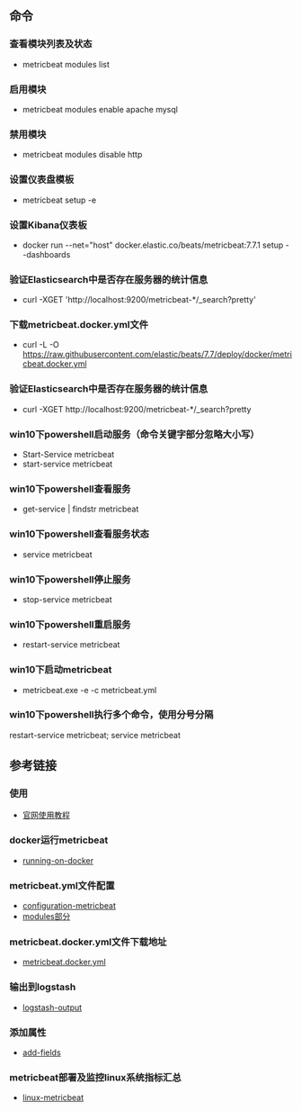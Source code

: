 ## 命令

### 查看模块列表及状态
* metricbeat modules list

### 启用模块
* metricbeat modules enable apache mysql

### 禁用模块
* metricbeat modules disable http

### 设置仪表盘模板
* metricbeat setup -e

### 设置Kibana仪表板
* docker run --net="host" docker.elastic.co/beats/metricbeat:7.7.1 setup --dashboards

### 验证Elasticsearch中是否存在服务器的统计信息
* curl -XGET 'http://localhost:9200/metricbeat-*/_search?pretty'

### 下载metricbeat.docker.yml文件
* curl -L -O https://raw.githubusercontent.com/elastic/beats/7.7/deploy/docker/metricbeat.docker.yml

### 验证Elasticsearch中是否存在服务器的统计信息
* curl -XGET http://localhost:9200/metricbeat-*/_search?pretty

### win10下powershell启动服务（命令关键字部分忽略大小写）
* Start-Service metricbeat
* start-service metricbeat

### win10下powershell查看服务
* get-service | findstr metricbeat

### win10下powershell查看服务状态
* service metricbeat

### win10下powershell停止服务
* stop-service metricbeat

### win10下powershell重启服务
* restart-service metricbeat

### win10下启动metricbeat
* metricbeat.exe -e -c metricbeat.yml

### win10下powershell执行多个命令，使用分号分隔
restart-service metricbeat; service metricbeat

## 参考链接

### 使用
* [官网使用教程](https://www.elastic.co/guide/en/beats/metricbeat/current/metricbeat-getting-started.html)

### docker运行metricbeat
* [running-on-docker](https://www.elastic.co/guide/en/beats/metricbeat/current/running-on-docker.html)

### metricbeat.yml文件配置
* [configuration-metricbeat](https://www.elastic.co/guide/en/beats/metricbeat/current/configuration-metricbeat.html)
* [modules部分](https://www.elastic.co/guide/en/beats/metricbeat/current/metricbeat-modules.html)

### metricbeat.docker.yml文件下载地址
* [metricbeat.docker.yml](https://raw.githubusercontent.com/elastic/beats/7.7/deploy/docker/metricbeat.docker.yml)

### 输出到logstash
* [logstash-output](https://www.elastic.co/guide/en/beats/metricbeat/current/logstash-output.html)

### 添加属性
* [add-fields](https://www.elastic.co/guide/en/beats/metricbeat/current/add-fields.html)

### metricbeat部署及监控linux系统指标汇总
* [linux-metricbeat](https://owelinux.github.io/2018/07/30/article10-linux-metricbeat-diskio/)